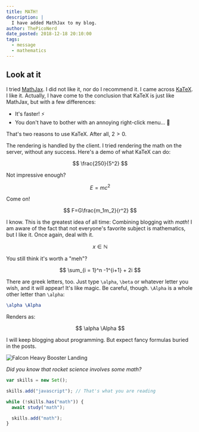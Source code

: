 ```yaml
---
title: MATH!
description: |
  I have added MathJax to my blog.
author: ThePicoNerd
date_posted: 2018-12-18 20:10:00
tags:
  - message
  - mathematics
---
```


## Look at it

I tried [MathJax](https://www.mathjax.org). I did not like it, nor do I recommend it. I came across [KaTeX](https://katex.org). I like it. Actually, I have come to the conclusion that KaTeX is just like MathJax, but with a few differences:

- It's faster! ⚡
- You don't have to bother with an annoying right-click menu... 💨

That's two reasons to use KaTeX. After all, $2>0$.

The rendering is handled by the client. I tried rendering the math on the server, without any success. Here's a demo of what KaTeX can do:

$$
\frac{250}{5^2}
$$

Not impressive enough?

$$
E=mc^2
$$

Come on!

$$
F=G\frac{m_1m_2}{r^2}
$$

I know. This is the greatest idea of all time: Combining blogging with _math_! I am aware of the fact that not everyone's favorite subject is mathematics, but I like it. Once again, deal with it.

$$
x \in \mathbb{N}
$$

You still think it's worth a "meh"?

$$
\sum_{i = 1}^n -1^{i+1} + 2i
$$

There are greek letters, too. Just type `\alpha`, `\beta` or whatever letter you wish, and it will appear! It's like magic. Be careful, though. `\Alpha` is a whole other letter than `\alpha`:

```tex
\alpha \Alpha
```

Renders as:

$$
\alpha \Alpha 
$$

I will keep blogging about programming. But expect fancy formulas buried in the posts.

![Falcon Heavy Booster Landing](https://images.unsplash.com/photo-1517976547714-720226b864c1?ixlib=rb-1.2.1&q=85&fm=jpg&crop=entropy&cs=srgb)

*Did you know that rocket science involves some math?*


```javascript
var skills = new Set();

skills.add("javascript"); // That's what you are reading

while (!skills.has("math")) {
  await study("math");

  skills.add("math");
}
```
